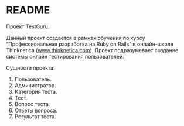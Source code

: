 # README

Проект TestGuru.

Данный проект создается в рамках обучения по курсу “Профессиональная разработка на Ruby on Rails” в онлайн-школе Thinknetica (www.thinknetica.com).
Проект подразумевает создание системы онлайн тестирования пользователей.

Сущности проекта:

1. Пользователь.
2. Администратор.
3. Категория теста.
4. Тест.
5. Вопрос теста.
6. Ответы вопроса.
7. Результат теста.
